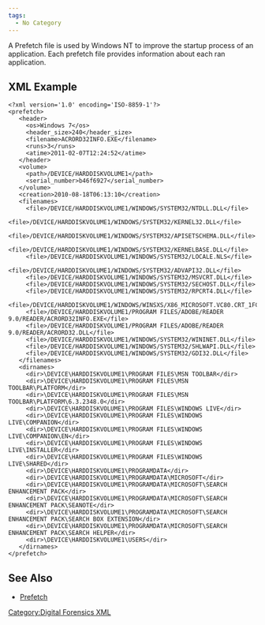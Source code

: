 ```yaml
---
tags:
  - No Category
---
```

A Prefetch file is used by Windows NT to improve the startup process of
an application. Each prefetch file provides information about each ran
application.

## XML Example

    <?xml version='1.0' encoding='ISO-8859-1'?>
    <prefetch>
       <header>
         <os>Windows 7</os>
         <header_size>240</header_size>
         <filename>ACRORD32INFO.EXE</filename>
         <runs>3</runs>
         <atime>2011-02-07T12:24:52</atime>
       </header>
       <volume>
         <path>/DEVICE/HARDDISKVOLUME1</path>
         <serial_number>b46f6927</serial_number>
       </volume>
       <creation>2010-08-18T06:13:10</creation>
       <filenames>
         <file>/DEVICE/HARDDISKVOLUME1/WINDOWS/SYSTEM32/NTDLL.DLL</file>
         <file>/DEVICE/HARDDISKVOLUME1/WINDOWS/SYSTEM32/KERNEL32.DLL</file>
         <file>/DEVICE/HARDDISKVOLUME1/WINDOWS/SYSTEM32/APISETSCHEMA.DLL</file>
         <file>/DEVICE/HARDDISKVOLUME1/WINDOWS/SYSTEM32/KERNELBASE.DLL</file>
         <file>/DEVICE/HARDDISKVOLUME1/WINDOWS/SYSTEM32/LOCALE.NLS</file>
         <file>/DEVICE/HARDDISKVOLUME1/WINDOWS/SYSTEM32/ADVAPI32.DLL</file>
         <file>/DEVICE/HARDDISKVOLUME1/WINDOWS/SYSTEM32/MSVCRT.DLL</file>
         <file>/DEVICE/HARDDISKVOLUME1/WINDOWS/SYSTEM32/SECHOST.DLL</file>
         <file>/DEVICE/HARDDISKVOLUME1/WINDOWS/SYSTEM32/RPCRT4.DLL</file>
         <file>/DEVICE/HARDDISKVOLUME1/WINDOWS/WINSXS/X86_MICROSOFT.VC80.CRT_1FC8B3B9A1E18E3B_8.0.50727.4927_NONE_D08A205E442DB5B5/MSVCR80.DLL</file>
         <file>/DEVICE/HARDDISKVOLUME1/PROGRAM FILES/ADOBE/READER 9.0/READER/ACRORD32INFO.EXE</file>
         <file>/DEVICE/HARDDISKVOLUME1/PROGRAM FILES/ADOBE/READER 9.0/READER/ACRORD32.DLL</file>
         <file>/DEVICE/HARDDISKVOLUME1/WINDOWS/SYSTEM32/WININET.DLL</file>
         <file>/DEVICE/HARDDISKVOLUME1/WINDOWS/SYSTEM32/SHLWAPI.DLL</file>
         <file>/DEVICE/HARDDISKVOLUME1/WINDOWS/SYSTEM32/GDI32.DLL</file>
       </filenames>
       <dirnames>
         <dir>\DEVICE\HARDDISKVOLUME1\PROGRAM FILES\MSN TOOLBAR</dir>
         <dir>\DEVICE\HARDDISKVOLUME1\PROGRAM FILES\MSN TOOLBAR\PLATFORM</dir>
         <dir>\DEVICE\HARDDISKVOLUME1\PROGRAM FILES\MSN TOOLBAR\PLATFORM\6.3.2348.0</dir>
         <dir>\DEVICE\HARDDISKVOLUME1\PROGRAM FILES\WINDOWS LIVE</dir>
         <dir>\DEVICE\HARDDISKVOLUME1\PROGRAM FILES\WINDOWS LIVE\COMPANION</dir>
         <dir>\DEVICE\HARDDISKVOLUME1\PROGRAM FILES\WINDOWS LIVE\COMPANION\EN</dir>
         <dir>\DEVICE\HARDDISKVOLUME1\PROGRAM FILES\WINDOWS LIVE\INSTALLER</dir>
         <dir>\DEVICE\HARDDISKVOLUME1\PROGRAM FILES\WINDOWS LIVE\SHARED</dir>
         <dir>\DEVICE\HARDDISKVOLUME1\PROGRAMDATA</dir>
         <dir>\DEVICE\HARDDISKVOLUME1\PROGRAMDATA\MICROSOFT</dir>
         <dir>\DEVICE\HARDDISKVOLUME1\PROGRAMDATA\MICROSOFT\SEARCH ENHANCEMENT PACK</dir>
         <dir>\DEVICE\HARDDISKVOLUME1\PROGRAMDATA\MICROSOFT\SEARCH ENHANCEMENT PACK\SEANOTE</dir>
         <dir>\DEVICE\HARDDISKVOLUME1\PROGRAMDATA\MICROSOFT\SEARCH ENHANCEMENT PACK\SEARCH BOX EXTENSION</dir>
         <dir>\DEVICE\HARDDISKVOLUME1\PROGRAMDATA\MICROSOFT\SEARCH ENHANCEMENT PACK\SEARCH HELPER</dir>
         <dir>\DEVICE\HARDDISKVOLUME1\USERS</dir>
       </dirnames>
    </prefetch>

## See Also

- [Prefetch](prefetch.md)

[Category:Digital Forensics
XML](category:digital_forensics_xml.md)